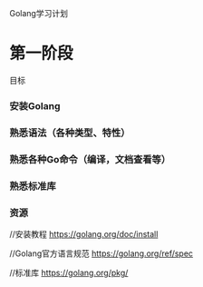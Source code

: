 
Golang学习计划

# 第一阶段

目标

### 安装Golang
### 熟悉语法（各种类型、特性）
### 熟悉各种Go命令（编译，文档查看等）
### 熟悉标准库
### 资源

//安装教程
https://golang.org/doc/install

//Golang官方语言规范
https://golang.org/ref/spec

//标准库
https://golang.org/pkg/
